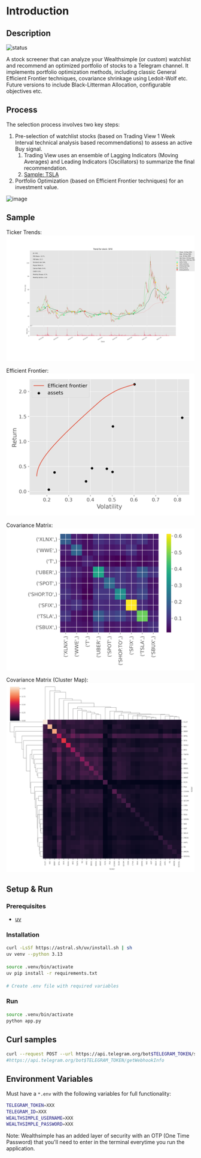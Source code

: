 # Introduction

## Description

![status](https://github.com/lejinvarghese/stock-screener/actions/workflows/pylint.yml/badge.svg)

A stock screener that can analyze your Wealthsimple (or custom) watchlist and recommend an optimized portfolio of stocks to a Telegram channel. It implements portfolio optimization methods, including classic General Efficient Frontier techniques, covariance shrinkage using Ledoit-Wolf etc. Future versions to include Black-Litterman Allocation, configurable objectives etc.

## Process

The selection process involves two key steps:

1. Pre-selection of watchlist stocks (based on Trading View 1 Week Interval technical analysis based recommendations) to assess an active Buy signal.
    1. Trading View uses an ensemble of Lagging Indicators (Moving Averages) and Leading Indicators (Oscillators) to summarize the final recommendation.
    2. [Sample: TSLA](https://www.tradingview.com/symbols/NASDAQ-TSLA/technicals/)
2. Portfolio Optimization (based on Efficient Frontier techniques) for an investment value.

![image](https://pyportfolioopt.readthedocs.io/en/latest/_images/efficient_frontier.png)

## Sample

Ticker Trends:
![Ticker Trend](docs/ohlc.png)

Efficient Frontier:
![Efficient Frontier Optimization](docs/pf_optimizer.png)

Covariance Matrix:
![Covariance Matrix](docs/pf_cov_matrix.png)

Covariance Matrix (Cluster Map):
![Covariance Cluster Map](docs/pf_cov_clusters.png)

## Setup & Run

### Prerequisites
- [uv](https://docs.astral.sh/uv/getting-started/installation/)

### Installation
```sh
curl -LsSf https://astral.sh/uv/install.sh | sh
uv venv --python 3.13

source .venv/bin/activate
uv pip install -r requirements.txt

# Create .env file with required variables
```

### Run
```sh
source .venv/bin/activate
python app.py
```

## Curl samples

```sh
curl --request POST --url https://api.telegram.org/bot$TELEGRAM_TOKEN/setWebhook --header 'content-type: application/json' --data '{"url": "https://2j48cpk83h.execute-api.us-east-1.amazonaws.com/dev"}'
#https://api.telegram.org/bot$TELEGRAM_TOKEN/getWebhookInfo
```

## Environment Variables

Must have a `*.env` with the following variables for full functionality:

```sh
TELEGRAM_TOKEN=XXX
TELEGRAM_ID=XXX
WEALTHSIMPLE_USERNAME=XXX
WEALTHSIMPLE_PASSWORD=XXX
```

Note: Wealthsimple has an added layer of security with an OTP (One Time Password) that you'll need to enter in the terminal everytime you run the application.